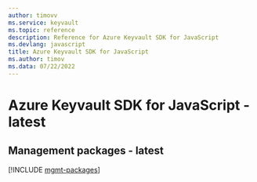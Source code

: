 ```yaml
---
author: timovv
ms.service: keyvault
ms.topic: reference
description: Reference for Azure Keyvault SDK for JavaScript
ms.devlang: javascript
title: Azure Keyvault SDK for JavaScript
ms.author: timov
ms.data: 07/22/2022
---
```

# Azure Keyvault SDK for JavaScript - latest

## Management packages - latest
[!INCLUDE [mgmt-packages](keyvault-mgmt-index.md)]